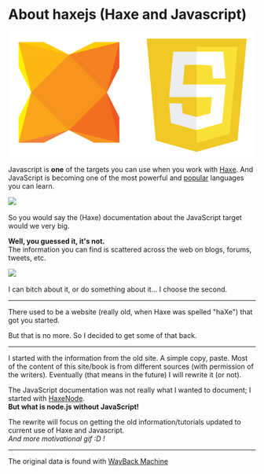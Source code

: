# About haxejs (Haxe and Javascript)

![Haxe logo](../img/haxe_javascript_logos.png)

Javascript is **one** of the targets you can use when you work with [Haxe](http://haxe.org/).
And JavaScript is becoming one of the most powerful and [popular](https://github.com/blog/2047-language-trends-on-github) languages you can learn.

![](https://cloud.githubusercontent.com/assets/2623954/9098640/f15e22b4-3b7f-11e5-9496-12b6d811f0ea.jpg)

So you would say the (Haxe) documentation about the JavaScript target would we very big.

**Well, you guessed it, it's not.**   
The information you can find is scattered across the web on blogs, forums, tweets, etc.


![](http://www.reactiongifs.com/r/do.gif)

I can bitch about it, or do something about it... I choose the second.

----

There used to be a website (really old, when Haxe was spelled "haXe") that got you started.

But that is no more. So I decided to get some of that back.

---

I started with the information from the old site. A simple copy, paste. Most of the content of this site/book is from different sources (with permission of the writers). Eventually (that means in the future) I will rewrite it (or not).
 
The JavaScript documentation was not really what I wanted to document; I started with [HaxeNode](http://matthijskamstra.github.io/haxenode/).  
**But what is node.js without JavaScript!**

The rewrite will focus on getting the old information/tutorials updated to current use of Haxe and Javascript.  
*And more motivational gif :D !*


----

The original data is found with [WayBack Machine](https://web.archive.org/web/20130917142452/http://www.haxejs.org/externs) 

